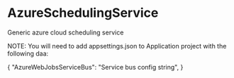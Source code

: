 # AzureSchedulingService
Generic azure cloud scheduling service


NOTE: You will need to add appsettings.json to Application project with the following daa:

{
    "AzureWebJobsServiceBus": "Service bus config string",
}
